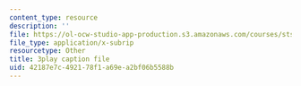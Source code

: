 ```yaml
---
content_type: resource
description: ''
file: https://ol-ocw-studio-app-production.s3.amazonaws.com/courses/sts-069-technology-in-a-dangerous-world-fall-2002/42187e7c492178f1a69ea2bf06b5588b_X2GJVlLC8bc.srt
file_type: application/x-subrip
resourcetype: Other
title: 3play caption file
uid: 42187e7c-4921-78f1-a69e-a2bf06b5588b
---
```


